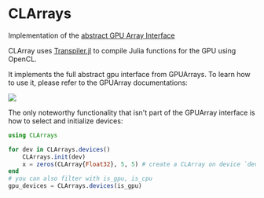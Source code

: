 # CLArrays

Implementation of the [abstract GPU Array Interface](https://github.com/JuliaGPU/GPUArrays.jl)

CLArray uses [Transpiler.jl](https://github.com/SimonDanisch/Transpiler.jl) to compile Julia functions for the GPU using OpenCL.

It implements the full abstract gpu interface from GPUArrays.
To learn how to use it, please refer to the GPUArray documentations:

[![](https://img.shields.io/badge/docs-latest-blue.svg)](https://JuliaGPU.github.io/GPUArrays.jl/latest)

The only noteworthy functionality that isn't part of the GPUArray interface is how to select and initialize devices:

```Julia
using CLArrays

for dev in CLArrays.devices()
    CLArrays.init(dev)
    x = zeros(CLArray{Float32}, 5, 5) # create a CLArray on device `dev`
end
# you can also filter with is_gpu, is_cpu
gpu_devices = CLArrays.devices(is_gpu)
```
